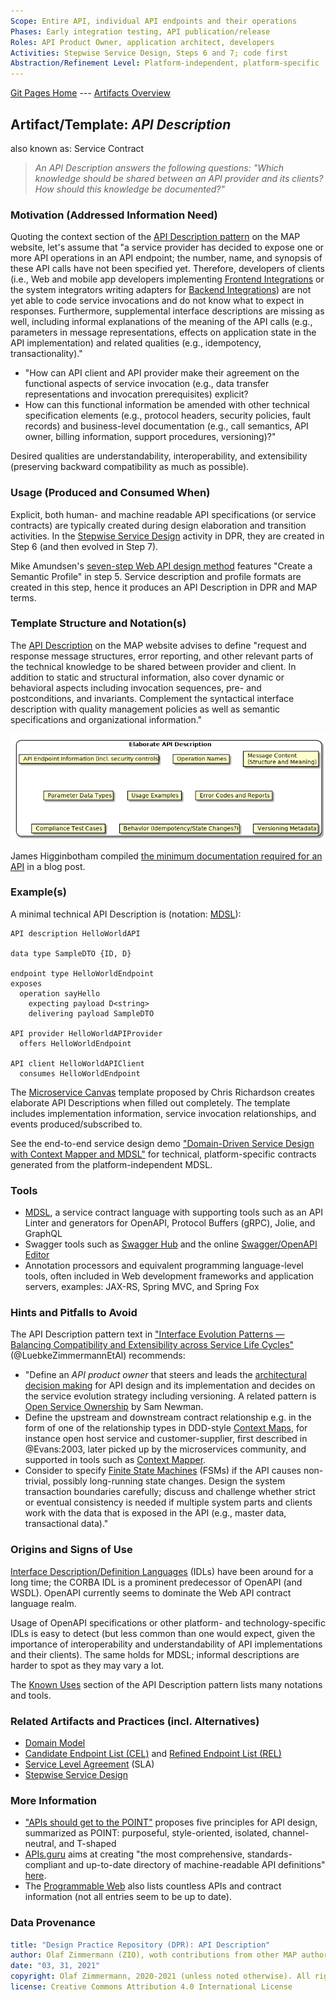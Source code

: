 ```yaml
---
Scope: Entire API, individual API endpoints and their operations
Phases: Early integration testing, API publication/release 
Roles: API Product Owner, application architect, developers
Activities: Stepwise Service Design, Steps 6 and 7; code first
Abstraction/Refinement Level: Platform-independent, platform-specific
---
```


[Git Pages Home](https://socadk.github.io/design-practice-repository) ---
[Artifacts Overview](https://socadk.github.io/design-practice-repository/artifact-templates)


Artifact/Template: *API Description*
------------------------------------
also known as: Service Contract 

> *An API Description answers the following questions: "Which knowledge should be shared between an API provider and its clients? How should this knowledge be documented?"* <!-- MAP quote -->

### Motivation (Addressed Information Need) 
Quoting the context section of the [API Description pattern](https://microservice-api-patterns.org/patterns/foundation/APIDescription) on the MAP website, let's assume that "a service provider has decided to expose one or more API operations in an API endpoint; the number, name, and synopsis of these API calls have not been specified yet. Therefore, developers of clients (i.e., Web and mobile app developers implementing [Frontend Integrations](https://microservice-api-patterns.org/patterns/foundation/FrontendIntegration) or the system integrators writing adapters for [Backend Integrations](https://microservice-api-patterns.org/patterns/foundation/BackendIntegration)) are not yet able to code service invocations and do not know what to expect in responses. Furthermore, supplemental interface descriptions are missing as well, including informal explanations of the meaning of the API calls (e.g., parameters in message representations, effects on application state in the API implementation) and related qualities (e.g., idempotency, transactionality)."

* "How can API client and API provider make their agreement on the functional aspects of service invocation (e.g., data transfer representations and invocation prerequisites) explicit?
* How can this functional information be amended with other technical specification elements (e.g., protocol headers, security policies, fault records) and business-level documentation (e.g., call semantics, API owner, billing information, support procedures, versioning)?"

Desired qualities are understandability, interoperability, and extensibility (preserving backward compatibility as much as possible).


### Usage (Produced and Consumed When)
Explicit, both human- and machine readable API specifications (or service contracts) are typically created during design elaboration and transition activities. In the [Stepwise Service Design](../activities/SDPR-StepwiseServiceDesign.md) activity in DPR, they are created in Step 6 (and then evolved in Step 7).

Mike Amundsen's [seven-step Web API design method](https://www.infoq.com/articles/web-api-design-methodology/) features "Create a Semantic Profile" in step 5. Service description and profile formats are created in this step, hence it produces an API Description in DPR and MAP terms.
<!-- @Amundsen:2020 proposes to use ALPS -->

### Template Structure and Notation(s)
The [API Description](https://microservice-api-patterns.org/patterns/foundation/APIDescription) on the MAP website advises to define "request and response message structures, error reporting, and other relevant parts of the technical knowledge to be shared between provider and client. In addition to static and structural information, also cover dynamic or behavioral aspects including invocation sequences, pre- and postconditions, and invariants. Complement the syntactical interface description with quality management policies as well as semantic specifications and organizational information."

![API Description Template (Source: MAP Website)](.//images/ElaborateAPIDescription.png)

James Higginbotham compiled [the minimum documentation required for an API](https://tyk.io/whats-minimum-documentation-required-api/) in a blog post.

### Example(s)
A minimal technical API Description is (notation: [MDSL](https://microservice-api-patterns.github.io/MDSL-Specification/)):

<!-- was ~~~ -->
```guess
API description HelloWorldAPI

data type SampleDTO {ID, D} 

endpoint type HelloWorldEndpoint
exposes 
  operation sayHello 
    expecting payload D<string>  
    delivering payload SampleDTO

API provider HelloWorldAPIProvider
  offers HelloWorldEndpoint

API client HelloWorldAPIClient
  consumes HelloWorldEndpoint
``` 
<!-- ~~~ -->

The [Microservice Canvas](http://chrisrichardson.net/post/microservices/general/2019/02/27/microservice-canvas.html) template proposed by Chris Richardson creates elaborate API Descriptions when filled out completely. The template includes implementation information, service invocation relationships, and events produced/subscribed to.

See the end-to-end service design demo ["Domain-Driven Service Design with Context Mapper and MDSL"](https://ozimmer.ch/practices/2020/06/10/ICWEKeynoteAndDemo.html) for technical, platform-specific contracts generated from the platform-independent MDSL.


### Tools

* [MDSL](https://microservice-api-patterns.github.io/MDSL-Specification/), a service contract language with supporting tools such as an API Linter and generators for OpenAPI, Protocol Buffers (gRPC), Jolie, and GraphQL 
* Swagger tools such as [Swagger Hub](https://swagger.io/tools/swaggerhub/) and the online [Swagger/OpenAPI Editor](https://editor.swagger.io/) 
* Annotation processors and equivalent programming language-level tools, often included in Web development frameworks and application servers, examples: JAX-RS, Spring MVC, and Spring Fox


### Hints and Pitfalls to Avoid

The API Description pattern text in ["Interface Evolution Patterns — Balancing Compatibility and Extensibility across Service Life Cycles"](http://eprints.cs.univie.ac.at/6082/1/WADE-EuroPlop2019Paper.pdf) (@LuebkeZimmermannEtAl) recommends:

* "Define an *API product owner* that steers and leads the [architectural decision making](https://en.wikipedia.org/wiki/Architectural_decision) for API design and its implementation and decides on the service evolution strategy including versioning. A related pattern is [Open Service Ownership](http://samnewman.io/patterns/organizational/open-service-ownership/) by Sam Newman.
* Define the upstream and downstream contract relationship e.g. in the form of one of the relationship types in DDD-style [Context Maps](./DPR-StrategicDDDContextMap.md), for instance open host service and customer-supplier, first described in @Evans:2003, later picked up by the microservices community, and supported in tools such as [Context Mapper](https://contextmapper.org/).
* Consider to specify [Finite State Machines](https://en.wikipedia.org/wiki/Finite-state_machine) (FSMs) if the API causes non-trivial, possibly long-running state changes. Design the system transaction boundaries carefully; discuss and challenge whether strict or eventual consistency is needed if multiple system parts and clients work with the data that is exposed in the API (e.g., master data, transactional data)."


### Origins and Signs of Use
[Interface Description/Definition Languages](https://en.wikipedia.org/wiki/Interface_description_language) (IDLs) have been around for a long time; the CORBA IDL is a prominent predecessor of OpenAPI (and WSDL). OpenAPI currently seems to dominate the Web API contract language realm.

Usage of OpenAPI specifications or other platform- and technology-specific IDLs is easy to detect (but less common than one would expect, given the importance of interoperability and understandability of API implementations and their clients). The same holds for MDSL; informal descriptions are harder to spot as they may vary a lot.

The [Known Uses](https://microservice-api-patterns.org/patterns/foundation/APIDescription#sec:APIDescription:KnownUses) section of the API Description pattern lists many notations and tools. 

### Related Artifacts and Practices (incl. Alternatives)

* [Domain Model](DPR-DomainModel.md)
* [Candidate Endpoint List (CEL)](SDPR-CandidateEndpointList.md) and [Refined Endpoint List (REL)](SDPR-RefinedEndpointList.md)
* [Service Level Agreement](SDPR-ServiceLevelAgreement.md) (SLA)
* [Stepwise Service Design](../activities/SDPR-StepwiseServiceDesign.md)

### More Information

* ["APIs should get to the POINT"](https://medium.com/olzzio/apis-should-get-to-the-point-c79113efa31c) proposes five principles for API design, summarized as POINT: purposeful, style-oriented, isolated, channel-neutral, and T-shaped
* [APIs.guru](https://apis.guru/) aims at creating "the most comprehensive, standards-compliant and up-to-date directory of machine-readable API definitions" [here](https://github.com/APIs-guru/openapi-directory).
* The [Programmable Web](https://www.programmableweb.com/) also lists countless APIs and contract information (not all entries seem to be up to date).


### Data Provenance 

```yaml
title: "Design Practice Repository (DPR): API Description"
author: Olaf Zimmermann (ZIO), woth contributions from other MAP authors
date: "03, 31, 2021"
copyright: Olaf Zimmermann, 2020-2021 (unless noted otherwise). All rights reserved.
license: Creative Commons Attribution 4.0 International License
```
